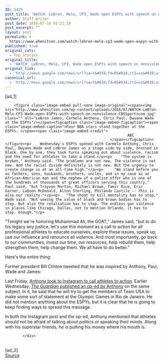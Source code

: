 ```yaml
---
ID: 5420
post_title: 'WATCH: LeBron, Melo, CP3, Wade open ESPYs with speech on nonviolence &#8211; CBSSports.com'
author: Staff Writer
post_date: 2016-07-14 01:21:10
post_excerpt: ""
layout: post
permalink: >
  https://www.whenitson.com/watch-lebron-melo-cp3-wade-open-espys-with-speech-on-nonviolence-cbssports-com/
published: true
original_cats:
  - Top Stories
original_title:
  - 'WATCH: LeBron, Melo, CP3, Wade open ESPYs with speech on nonviolence - CBSSports.com'
original_link:
  - 'http://news.google.com/news/url?sa=t&#038;fd=R&#038;ct2=us&#038;usg=AFQjCNGTKNe7jgh7MoWWCfqtOzTOQH3Kvw&#038;clid=c3a7d30bb8a4878e06b80cf16b898331&#038;cid=52779158064722&#038;ei=BOmGV7mNLYuJhQHzm4_YAw&#038;url=http://www.cbssports.com/nba/news/watch-lebron-melo-cp3-wade-open-espys-with-speech-on-non-violence/'
canonical_url:
  - 'http://news.google.com/news/url?sa=t&#038;fd=R&#038;ct2=us&#038;usg=AFQjCNGTKNe7jgh7MoWWCfqtOzTOQH3Kvw&#038;clid=c3a7d30bb8a4878e06b80cf16b898331&#038;cid=52779158064722&#038;ei=BOmGV7mNLYuJhQHzm4_YAw&#038;url=http://www.cbssports.com/nba/news/watch-lebron-melo-cp3-wade-open-espys-with-speech-on-non-violence/'
---
```

 [ad_1]
<br><div data-use-autolinker="true" readability="75.124694376528">
        
        
                            
        <figure class="image-embed pull-none image-original"><span><img src="http://www.whenitson.com/wp-content/uploads/2016/07/WATCH-LeBron-Melo-CP3-Wade-open-ESPYs-with-speech-on-nonviolence-CBSSportscom.jpg" class="" alt="LeBron James, Carmelo Anthony, Chris Paul, Dwyane Wade at the ESPYs"/></span><figcaption class="image-embed-figcaption"><span class="image-embed-caption">Four NBA stars stand together at the ESPYs. </span><span class="image-embed-credit">
                                                            ABC
                                                    </span></figcaption></figure><p> 	Wednesday's ESPYs opened with Carmelo Anthony, Chris Paul, Dwyane Wade and LeBron James on a stage side by side, dressed in black. One by one, they took turns speaking out about violence, racism and the need for athletes to take a stand.</p><p> 	"The system is broken," Anthony said. "The problems are not new. The violence is not new. And the racial divide definitely is not new. But the urgency to create change is at an all-time high."</p><p> 	"We stand before you as fathers, sons, husbands, brothers, uncles, and in my case as an African-American man and the nephew of a police offer who is one of the hundreds of thousands of great officers serving this country," Paul said, "but Trayvon Martin, Michael Brown, Tamir Rice, Eric Garner, LaQuon McDonald, Alton Sterling, Philando Castile -- this is also our reality."</p><p> 	"The shoot to kill mentality has to stop," Wade said. "Not seeing the value of black and brown bodies has to stop. But also the retaliation has to stop. The endless gun violence in places like Chicago, Dallas, not to mention Orlando, it has to stop. Enough."</p>
<p> 	"Tonight we're honoring Muhammad Ali, the GOAT," James said, "but to do his legacy any justice, let's use this moment as a call to action for all professional athletes to educate ourselves, explore these issues, speak up, use our influence and renounce all violence. And most importantly, go back to our communities, invest our time, our resources, help rebuild them, help strengthen them, help change them. We all have to do better."</p><p> 	Here's the entire thing:</p><p>Former president Bill Clinton tweeted that he was inspired by Anthony, Paul, Wade and James:</p> <p> 	Last Friday, <a href="http://www.cbssports.com/nba/news/carmelo-anthony-athletes-should-lead-charge-in-stopping-violence/" target="_blank">Anthony took to Instagram to call athletes to action</a>. Earlier Wednesday, <a href="https://www.theguardian.com/sport/2016/jul/13/carmelo-anthony-column-athletes-justice-police-violence" target="_blank"><em>The Guardian</em> published an op-ed by Anthony</a> on the same subject. In it, he said that he will try to get the members of Team USA to make some sort of statement at the Olympic Games in Rio de Janeiro. He did not mention anything about the ESPYs, but it is clear that he is going to keep finding ways to spread this message.</p><p> 	In both the Instagram post and the op-ed, Anthony mentioned that athletes should not be afraid of talking about politics or speaking their minds. Along with his superstar friends, he is putting his money where his mouth is.</p>

            </div>
<br>[ad_2]
<br><a href="http://news.google.com/news/url?sa=t&#038;fd=R&#038;ct2=us&#038;usg=AFQjCNGTKNe7jgh7MoWWCfqtOzTOQH3Kvw&#038;clid=c3a7d30bb8a4878e06b80cf16b898331&#038;cid=52779158064722&#038;ei=BOmGV7mNLYuJhQHzm4_YAw&#038;url=http://www.cbssports.com/nba/news/watch-lebron-melo-cp3-wade-open-espys-with-speech-on-non-violence/">Source </a>